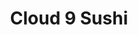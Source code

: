 ---
layout: place
title: "Cloud 9 Sushi"
permalink: /ohio/cincinnati/cloud-9-sushi.html
stateAbbr: OH
stateName: Ohio
cityName: Cincinnati
seo:
  name: "Cloud 9 Sushi"
  type: Restaurant
  links: https://c9sushi.com/
description: "Cloud 9 Sushi serves delicious sushi in Cincinnati, Ohio. Try fresh Japanese dishes for a great dining experience. "
place_id: ChIJU725to2tQYgR4REZO31T0gE
photos:
  - name: >-
      places/ChIJU725to2tQYgR4REZO31T0gE/photos/AeeoHcIanRRmzL1RnCZcLM7SrUjHkTES9dNktJdS56m6X-DS5zyw6kpLL8mMJxn8FesZbFKvyTjPaFAAYaOF3BgZgvcfmaI7A__XCB0n46B81IjBM9xafPIc0keumX1FB570mqRPpd1c2Klm2dYx0j6Vxbuf3TXimWxJfeD7j6j28QiYKxJm7k5-rGJCsPdW9bzEO-rmXqq3hN2O9UMTl6Rx9Rjl7YQkeKib8MphRxRDgUIxwX20UqChUs38pkKeHwPQSkoQSkGYuz6hqd8V0Zw6lh54Y_tuGk8fG_UvRKJVD332ity2bs5orEpMW9jtNtV5hAT5LlWRQCMckGFYj8jDDIuqnDdJr0cAQWZDb2czaYIiKLfZ6NWwUoKh92N6wLbrGwbTuqNZGpCoExuXBQ7O60-LK3m_7IxXQRSdx8Eq_n0
    widthPx: 4032
    heightPx: 3024
    authorAttributions:
      - displayName: Aubrey Backscheider
        uri: https://maps.google.com/maps/contrib/101547607260385954606
        photoUri: >-
          https://lh3.googleusercontent.com/a-/ALV-UjXjnnD7WhqArYVU1k0M1rJWG6fn2xGg_aZjqr955Y_BZm4bIgLo-Q=s100-p-k-no-mo
    flagContentUri: >-
      https://www.google.com/local/imagery/report/?cb_client=maps_api_places.places_api&image_key=!1e10!2sCIHM0ogKEICAgICk6O_nfQ&hl=en-US
    googleMapsUri: >-
      https://www.google.com/maps/place//data=!3m4!1e2!3m2!1sCIHM0ogKEICAgICk6O_nfQ!2e10!4m2!3m1!1s0x8841ad8db6b9bd53:0x1d2537d3b1911e1
  - name: >-
      places/ChIJU725to2tQYgR4REZO31T0gE/photos/AeeoHcKjkIraPai5jFIo7fnD6xd-PsS30ta3TTm-Km2-v7VQZd5xXAjbWpYfRGdsGSVLm3h5_1Mg51QSw80rG7GThtrGiYkrj7Z7jVWNu8OB2aVdhLv-fwmi8xD9qx5mm0pj3rqvrhzhlmLqAsUERHw3bcXRviGGPBzngB2EceZqueYJGBKGWTChake-iTlpv8T4wQyRffqpnoS6j7pbVFwWVDnT1sSW1_8MjXSnzRaPZkvjg5yVCka18x8eoVCQA5sIq93g87UTiJ8uUaUgjEuMrqOJJA5IzPuqSveVkXAqZahlyYWVVW45mK_PX6cEnbTjTRX8nxajO01SRDCuDM4Jd11nHqCGBgoCU63R3UBqErnUqXe7_o7d-e1V59wWEvP5tIGHaiD01SoSNVTf4dPDPbKYG26LeNVQIgrpI56ojb_Dts0v
    widthPx: 3870
    heightPx: 3553
    authorAttributions:
      - displayName: Mitchel Cabanas
        uri: https://maps.google.com/maps/contrib/114772932212959033238
        photoUri: >-
          https://lh3.googleusercontent.com/a/ACg8ocJN0v5fPuNT9OilnS9IvDEAAHbgcVlRNyF90GWznD1wpgGbHw=s100-p-k-no-mo
    flagContentUri: >-
      https://www.google.com/local/imagery/report/?cb_client=maps_api_places.places_api&image_key=!1e10!2sCIHM0ogKEICAgIDb38CemQE&hl=en-US
    googleMapsUri: >-
      https://www.google.com/maps/place//data=!3m4!1e2!3m2!1sCIHM0ogKEICAgIDb38CemQE!2e10!4m2!3m1!1s0x8841ad8db6b9bd53:0x1d2537d3b1911e1
  - name: >-
      places/ChIJU725to2tQYgR4REZO31T0gE/photos/AeeoHcIJA9LGXX6uckU4K_99B-iIyoIRowBq5YyQl9EmuNdR3J9U-7DDtaQ9Qxi_9yNKwsTFKcgh7P3Sp6sNvI5s0r1_apBNGpJ2Ld3a8eRr8Rr82lrAFl1CNC9MAk5rf469KrYbLwGE7i-9HDd0ubgsB8TNbHnlKA9jOtj_fQ7e5mIbV6raHAhb8oi-cdAmhECDWgN1tRURKvY_ui5LIa-WOBQtbiJXkMZjS_xGNju6Z44sVXXRb10oth8dEYvO9KUUHz2octAYF_m-Brm1i0ehoob2h2-k2x3NW6UyQW7J9rLlzWz4-H9qqW3EZ8Xk7bv0ZN8cFgHOU8o1nTWg2v-Is3WU2gwIE77x99REDBaOhhtiKn1CY3G9LVi2ZzVgKA21ec3nB5ZVjFKn1YwFnrWmBaFFqNP4qU5tNXXXcmN2ZOAws7k
    widthPx: 4800
    heightPx: 3600
    authorAttributions:
      - displayName: Jerome Gunn
        uri: https://maps.google.com/maps/contrib/110216338512178527115
        photoUri: >-
          https://lh3.googleusercontent.com/a-/ALV-UjUJYvxUV4oSYbNufe_7o00xV5F5Gekqqq1Xd921-s_n8rz8Qa_W=s100-p-k-no-mo
    flagContentUri: >-
      https://www.google.com/local/imagery/report/?cb_client=maps_api_places.places_api&image_key=!1e10!2sCIHM0ogKEICAgIC2yauMmQE&hl=en-US
    googleMapsUri: >-
      https://www.google.com/maps/place//data=!3m4!1e2!3m2!1sCIHM0ogKEICAgIC2yauMmQE!2e10!4m2!3m1!1s0x8841ad8db6b9bd53:0x1d2537d3b1911e1
  - name: >-
      places/ChIJU725to2tQYgR4REZO31T0gE/photos/AeeoHcJd0Gm8mX7xACfvmG4TYATvLAzOXLegILzTyb4OpRadQEFWaug-w6c2Ld0mJ5EQy1Xa7viqkkuZvNoCgzebUp9WurFx4J0y9M7xDAw9-Kwmaf6gAzfOy0_3CUOQB8pc10ZUNJSgi0QhZADAyQ4zdJ6LFJ023rmaSnuUT4MnStM9g0ZTKXMHwNi2MfMskUeuNAbPLI091UjCKyAlVjuX-F-D-XgSzxOu644n9P2TSHLoRYpWmbg41WjFeOMjspJb97J2fWItaG4iFZskpG9OmQgInpqbehfhorobAhR1G-_3sT3BFJXxuQ9Be4ul0_A8Fmz_HpsLQ5XFJxa28OAX5Mn3WbPwbdiiUT11GpjBWvVffvRfeMba8K88_MzhTVDoYvxgcM7WyM85pxSpLthUN_5KwCZd-tgPiWbZ00K_b2o-sg
    widthPx: 3024
    heightPx: 4032
    authorAttributions:
      - displayName: T S
        uri: https://maps.google.com/maps/contrib/106343283842273929658
        photoUri: >-
          https://lh3.googleusercontent.com/a/ACg8ocJClU3WurSCGV-iS7Vc7h31guuhF02c-RF8gKswDBRkwu8lm-Q=s100-p-k-no-mo
    flagContentUri: >-
      https://www.google.com/local/imagery/report/?cb_client=maps_api_places.places_api&image_key=!1e10!2sCIHM0ogKEICAgICelOWKJg&hl=en-US
    googleMapsUri: >-
      https://www.google.com/maps/place//data=!3m4!1e2!3m2!1sCIHM0ogKEICAgICelOWKJg!2e10!4m2!3m1!1s0x8841ad8db6b9bd53:0x1d2537d3b1911e1
  - name: >-
      places/ChIJU725to2tQYgR4REZO31T0gE/photos/AeeoHcLvR_SCijtGSpnslwpqDrmEABQ1vm727rot4QYohSz9ZtqarrhxTjrjMDJlBdqkMbGm00Lt-4PCohTEFxYN4xK86jc4nTEj-OAVs9vhOVkEjSQl2N4dv7QValKERdGL6hYDTcy9UQZO-Z9zUZ7M6-_QCvP3n3j28lKZeiGT787HmVTFkCNHufYs8EvjJcGOe0GN-XmHmiI25lyxKlu-iHha8wfJdtsx2Zk-eZ3CW5f_1c-sHJ-fGhJIj6LbrPXwqGoYdZ3htHUrlSbGFKJmrpjE5NEOVOaXRXWxovt28WoOGl_r3Mox2WRL0bCQHjhm0Ayfxm6pUBpyFLmV1mlGHqtYXgYDjAsuS5HpCQ9i4Z6-119ZnGP3RGTN9x7uF21z6kn0bzL04uH_jLVZngC02KTORfAEIMZnIcq55h_d9bbEWf4
    widthPx: 4032
    heightPx: 2268
    authorAttributions:
      - displayName: James Watson
        uri: https://maps.google.com/maps/contrib/109351118243152244195
        photoUri: >-
          https://lh3.googleusercontent.com/a/ACg8ocL_Vb3GTzZSBNJfHcP9_UssIyiTPV9Knp81cUyJf_47Bdntlg=s100-p-k-no-mo
    flagContentUri: >-
      https://www.google.com/local/imagery/report/?cb_client=maps_api_places.places_api&image_key=!1e10!2sCIHM0ogKEICAgIC_9ubejgE&hl=en-US
    googleMapsUri: >-
      https://www.google.com/maps/place//data=!3m4!1e2!3m2!1sCIHM0ogKEICAgIC_9ubejgE!2e10!4m2!3m1!1s0x8841ad8db6b9bd53:0x1d2537d3b1911e1
  - name: >-
      places/ChIJU725to2tQYgR4REZO31T0gE/photos/AeeoHcI9GRjfTC_NRwlFlYAtPqFWi_JBf7QBbO7v9C6xxMa3H-43mSuNF1enO1P-qayjLdmDPGm3I-3U-uVZ3f2j8xqVf_nJAGjed2onZbjMVtbt3jmLuTk1LxtTJrrroOkK2FyfACPjMCiM1vUft5Ct1M8h0xGtS3ySgJ-VaqdD2s5P4_zHXbQm1ZA_gwxGYGcR94Ee6M17_BWtPxBKrHgYANw0rC90gbp0u_67Te-s05nMjiU81RK2mahd0sPCeCKTTwNqCVQol7mkhXxd12l6AcQDvR2O8RSHrGto19fY_jlR_CnNvvgZt__oIdm48-XTkYT6IObCgRHf3i7bQz-pcwaI_YryemR9VARinqG1cm_T8Loduds_cVi0j9RcUlTPBv6qunjgqDtfHFuHs5D6bPsgLVhVKvTCsZVuyqDODsQXh6vD
    widthPx: 4032
    heightPx: 3024
    authorAttributions:
      - displayName: Rakshit Chandrahasa
        uri: https://maps.google.com/maps/contrib/104876105331975429024
        photoUri: >-
          https://lh3.googleusercontent.com/a-/ALV-UjUvu4S4PDaR27CiKpsTmiQF4UPz-EZ243mJbNMw1aNT1-ZTPveB8w=s100-p-k-no-mo
    flagContentUri: >-
      https://www.google.com/local/imagery/report/?cb_client=maps_api_places.places_api&image_key=!1e10!2sCIHM0ogKEICAgICEncb76gE&hl=en-US
    googleMapsUri: >-
      https://www.google.com/maps/place//data=!3m4!1e2!3m2!1sCIHM0ogKEICAgICEncb76gE!2e10!4m2!3m1!1s0x8841ad8db6b9bd53:0x1d2537d3b1911e1
  - name: >-
      places/ChIJU725to2tQYgR4REZO31T0gE/photos/AeeoHcL1asmt3b5_NNp1ey_DchUJ-Ou8Cmdu62Tc65cngXwcFPyDqfpsvdplzY7yHB8CF4LpDov9q7I47zpaoTQMxCTZKgGMrZaSCml8DamHMluju8odxKsg43NTRpv40nBAiu5fuP7hlAy_0Vfc6BZKeRY9c_J6FCFYH87VtkA7T7JIrr45Giej6zBSyDZm-oCL5mcB3JGgt9eHzs00DLslk92SOMqrOsM8c31VZv9Nb5-eQwLDg2nhQqYfQyRfO3YCBQILSAwb6ndW0xh5ipzhohoFjbUc8c-lRn6CX1cYICGJmH9BmMT5Sz9YjPDX0xdQlix1i-QVDehQOu4vA1Z0EFp9vb_5KpRq1Uhsjb6snDCa7PoA_BXdQaI6by04VQB8odmimnDwxF9N7o5mXVAcIeVVh7OgMe_x6DLKcDAs0o8hTA
    widthPx: 3024
    heightPx: 4032
    authorAttributions:
      - displayName: Aristeo Vigueras Castillo
        uri: https://maps.google.com/maps/contrib/112440122113254785608
        photoUri: >-
          https://lh3.googleusercontent.com/a-/ALV-UjU7GKG9QI2QiHdMlT2hdGqs-R3_NGdCebgUC6I33-9avoZGVNc14A=s100-p-k-no-mo
    flagContentUri: >-
      https://www.google.com/local/imagery/report/?cb_client=maps_api_places.places_api&image_key=!1e10!2sCIHM0ogKEICAgIDEo9D0DA&hl=en-US
    googleMapsUri: >-
      https://www.google.com/maps/place//data=!3m4!1e2!3m2!1sCIHM0ogKEICAgIDEo9D0DA!2e10!4m2!3m1!1s0x8841ad8db6b9bd53:0x1d2537d3b1911e1
  - name: >-
      places/ChIJU725to2tQYgR4REZO31T0gE/photos/AeeoHcIEIjDLyNjm23xK8kxnctP9Do4TpQZ_-igKO8isuDa9il7dzUfbPdZBo5VBGPwlRtqLt6e-Rm7zFnkpg1p5bla9LbioAvasD82VxztO24Hk0vUEE3f3qw-X0DsPv8LdgxS0x-UPS-MnM8gvpEumEWQCmntrDmKOKi9R3Obx5m0t4dOOpeWCsfilGBMVtpfvOT3b3jRRTFdxpKMDHFhA1en85sjOVGTCB6cMDJcHOGNETbkro6vn4oSyTJ9bhBlGUiA3cRoYaYDEbytHCZwRZ9eZvhwEydjpx3Q1KvuVznJImwTINVmMP06sjMcriruVNrY2K6X7OwLqMTFRZ1QZ3lT7v6KFOd81HI2SPw-3JXqFcTKop-1M-AjlX90TWi923JTRVv2wbYPnpSlS4xzGO_tA72ZFAkq71h0ysREZj7M
    widthPx: 3000
    heightPx: 4000
    authorAttributions:
      - displayName: Matthew Robinson
        uri: https://maps.google.com/maps/contrib/115837073952121229396
        photoUri: >-
          https://lh3.googleusercontent.com/a-/ALV-UjVt5ZqkAQY6zHSNduwTRmpvrSTLDMuFpJVFhvNOMJBd9-akkcyr=s100-p-k-no-mo
    flagContentUri: >-
      https://www.google.com/local/imagery/report/?cb_client=maps_api_places.places_api&image_key=!1e10!2sCIHM0ogKEICAgICC6JyGKA&hl=en-US
    googleMapsUri: >-
      https://www.google.com/maps/place//data=!3m4!1e2!3m2!1sCIHM0ogKEICAgICC6JyGKA!2e10!4m2!3m1!1s0x8841ad8db6b9bd53:0x1d2537d3b1911e1
  - name: >-
      places/ChIJU725to2tQYgR4REZO31T0gE/photos/AeeoHcK1-zFj3O2Xn-kJgqF10eUXrV4vfC8CJAB_RYEsgzBUSJMBbCC-_p5ox3PHuTU9tpiJbBozDVZqwowy0ip_5Iv5_oETALDczMMHvNRpU5SEnTj9d0jCxLeJPv55Hkvz2zxoYtSahQzTF-4JAR7diQWSXOkkmobzRhTkuTdgO06dLNz4VBYQoDCAASg3Tgw2g2i-cBWQjbzBl5u519RMMRc3Ai_uIEfenwa789GRbEChoJlCQ1FNvsnVJDz4q0qh5DkUHXqE-64FSDEGJ4ctnwVAe6Jwa2D0Wt-HOVY3krJhf3rCSi79HLbhRfflaP92FeaBA3X0aUp4uLm1w9apokL0okRDoWSFFEgo8aurDl0pvQ_UmnpnYQLCADQY7yxlzl3UqjWOhkXEz_4ooevT-liz_2ODJEXOdmZy6kVaMWI
    widthPx: 3024
    heightPx: 4032
    authorAttributions:
      - displayName: Sarah Elizabeth Trentman
        uri: https://maps.google.com/maps/contrib/116285983753884940023
        photoUri: >-
          https://lh3.googleusercontent.com/a-/ALV-UjVBhCB2O5nEWH658Ta9821EjaBfh_yVemtnssx_If-k1Q2r52VGcw=s100-p-k-no-mo
    flagContentUri: >-
      https://www.google.com/local/imagery/report/?cb_client=maps_api_places.places_api&image_key=!1e10!2sCIHM0ogKEICAgICskOPsbw&hl=en-US
    googleMapsUri: >-
      https://www.google.com/maps/place//data=!3m4!1e2!3m2!1sCIHM0ogKEICAgICskOPsbw!2e10!4m2!3m1!1s0x8841ad8db6b9bd53:0x1d2537d3b1911e1
  - name: >-
      places/ChIJU725to2tQYgR4REZO31T0gE/photos/AeeoHcLybzAcN7OSbiC_1qKlUqXGJB5sEZdLfycSE6jBMSzHLsEjI_tFo-3F_SifpR9OXYu7cUpKVc23NG1k6niTreH4ZAcDLTJKYbURcWXOqbLF-DMozhpi4Y1E44Vo-nPKh226kCmiU73LJ6WIiAR-wwHQ9X7NdKTXSD_SOagjnITh7OeFaqJqUv8pYYhTrl6ohWvXqDusvtSil0FiO8rCMixL7xiJJ7wH6YTL32-UCj4N9uCmxhPWtKMGGpcIS-xd9yLL8Su4Ugm-PCH6zH6A_nAjOHL3HH_x9HZxDJA0aAjv9myLqZfHy-Dtvz4O1Gx19NsCjLgRKhCDHD_PZq-e-EZbjMtnuAAx3NU-likKh8vfi2TtGiLC47_SnWyKvryDkWLCAKy8ynybL9O5uyizxqglk8TFbxFawap2kR6-Twg
    widthPx: 4800
    heightPx: 3600
    authorAttributions:
      - displayName: Jerome Gunn
        uri: https://maps.google.com/maps/contrib/110216338512178527115
        photoUri: >-
          https://lh3.googleusercontent.com/a-/ALV-UjUJYvxUV4oSYbNufe_7o00xV5F5Gekqqq1Xd921-s_n8rz8Qa_W=s100-p-k-no-mo
    flagContentUri: >-
      https://www.google.com/local/imagery/report/?cb_client=maps_api_places.places_api&image_key=!1e10!2sCIHM0ogKEICAgIC2yauMGQ&hl=en-US
    googleMapsUri: >-
      https://www.google.com/maps/place//data=!3m4!1e2!3m2!1sCIHM0ogKEICAgIC2yauMGQ!2e10!4m2!3m1!1s0x8841ad8db6b9bd53:0x1d2537d3b1911e1
address: 1018 Delta Ave, Cincinnati, OH 45208, USA
street: 1018 Delta Ave
city: Cincinnati
state: OH
zip: '45208'
country: USA
neighborhood: Mount Lookout
latitude: '39.129014'
longitude: '-84.429974'
accessibility_options:
  wheelchairAccessibleParking: true
  wheelchairAccessibleSeating: true
business_status: OPERATIONAL
name: Cloud 9 Sushi
google_maps_links:
  directionsUri: >-
    https://www.google.com/maps/dir//''/data=!4m7!4m6!1m1!4e2!1m2!1m1!1s0x8841ad8db6b9bd53:0x1d2537d3b1911e1!3e0
  placeUri: https://maps.google.com/?cid=131259136474681825
  writeAReviewUri: >-
    https://www.google.com/maps/place//data=!4m3!3m2!1s0x8841ad8db6b9bd53:0x1d2537d3b1911e1!12e1
  reviewsUri: >-
    https://www.google.com/maps/place//data=!4m4!3m3!1s0x8841ad8db6b9bd53:0x1d2537d3b1911e1!9m1!1b1
  photosUri: >-
    https://www.google.com/maps/place//data=!4m3!3m2!1s0x8841ad8db6b9bd53:0x1d2537d3b1911e1!10e5
primary_type: Sushi Restaurant
opening_hours:
  regular: null
  current: null
secondary_opening_hours:
  regular:
    weekdayDescriptions: null
    type: null
  current:
    weekdayDescriptions: null
    type: null
phone: (513) 533-9218
price_level: PRICE_LEVEL_MODERATE
price_range: $10 &ndash; $20
rating: '4.4'
rating_count: 1543
website: https://c9sushi.com/
reviews: null
parking_options: null
payment_options: null
allow_dogs: null
curbside_pickup: null
delivery: null
dine_in: null
good_for_children: null
good_for_groups: null
good_for_sports: null
live_music: null
menu_for_children: null
outdoor_seating: null
reservable: null
restroom: null
serves_beer: null
serves_breakfast: null
serves_brunch: null
serves_cocktails: null
serves_coffee: null
serves_dinner: null
serves_dessert: null
serves_lunch: null
serves_vegetarian_food: null
serves_wine: null
takeout: null
summary: null

---